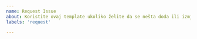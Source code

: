 ```yaml
---
name: Request Issue
about: Koristite ovaj template ukoliko želite da se nešta doda ili izmjeni u repositoriju
labels: 'request'

---
```

